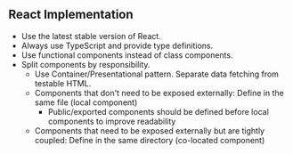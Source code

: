 ## React Implementation

- Use the latest stable version of React.
- Always use TypeScript and provide type definitions.
- Use functional components instead of class components.
- Split components by responsibility.
  - Use Container/Presentational pattern. Separate data fetching from testable HTML.
  - Components that don't need to be exposed externally: Define in the same file (local component)
    - Public/exported components should be defined before local components to improve readability
  - Components that need to be exposed externally but are tightly coupled: Define in the same directory (co-located component)
